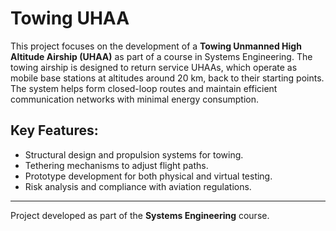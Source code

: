 # Towing UHAA

This project focuses on the development of a **Towing Unmanned High Altitude Airship (UHAA)** as part of a course in Systems Engineering. The towing airship is designed to return service UHAAs, which operate as mobile base stations at altitudes around 20 km, back to their starting points. The system helps form closed-loop routes and maintain efficient communication networks with minimal energy consumption.

## Key Features:
- Structural design and propulsion systems for towing.
- Tethering mechanisms to adjust flight paths.
- Prototype development for both physical and virtual testing.
- Risk analysis and compliance with aviation regulations.

---

Project developed as part of the **Systems Engineering** course.
